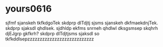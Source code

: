 # yours0616

sjfmf sjanskeh tkfkdgoTek
skdprp dlTdjtj sjsms sjanskeh dkfmaekdnjTek. 
skdprp sjaksdl qhdlsek. 
sjdhldp ekfms snrneh qhdlwl dksgsmsep 
skqhrh djEJgrp gkfkrh? 
skdprp dlTdjtjsms sjaksdl so tkfkddlsepzzzzzzzzzzzzzzzzzzzzzzzzzzz
